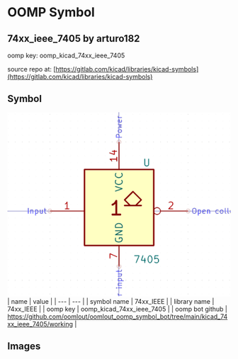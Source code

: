 # OOMP Symbol  
## 74xx_ieee_7405  by arturo182  
  
oomp key: oomp_kicad_74xx_ieee_7405  
  
source repo at: [https://gitlab.com/kicad/libraries/kicad-symbols](https://gitlab.com/kicad/libraries/kicad-symbols)  
## Symbol  
  
[![working.png](working_600.png)](working.png)  
| name | value | 
| --- | --- | 
| symbol name | 74xx_IEEE | 
| library name | 74xx_IEEE | 
| oomp key | oomp_kicad_74xx_ieee_7405 | 
| oomp bot github | https://github.com/oomlout/oomlout_oomp_symbol_bot/tree/main/kicad_74xx_ieee_7405/working | 
## Images  
